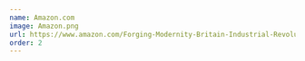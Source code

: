 ```yaml
---
name: Amazon.com
image: Amazon.png
url: https://www.amazon.com/Forging-Modernity-Britain-Industrial-Revolution/dp/0718896890
order: 2
---
```

